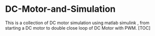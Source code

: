 # DC-Motor-and-Simulation
This is a collection of DC motor simulation using matlab simulink , from starting a DC motor to double close loop of DC Motor with PWM. 
[TOC]

